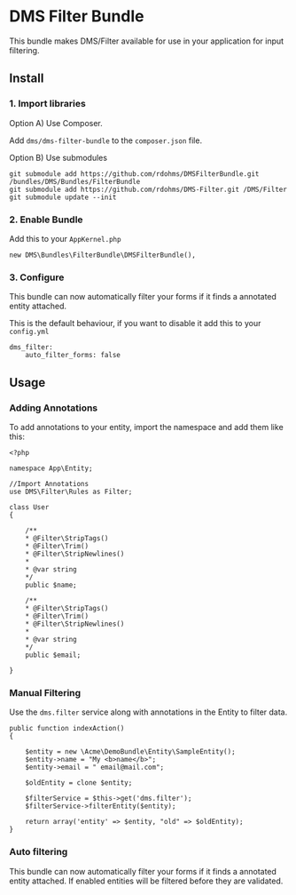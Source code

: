 # DMS Filter Bundle

This bundle makes DMS/Filter available for use in your application for input filtering.

## Install

### 1. Import libraries

Option A) Use Composer.

Add `dms/dms-filter-bundle` to the `composer.json` file.

Option B) Use submodules

	git submodule add https://github.com/rdohms/DMSFilterBundle.git /bundles/DMS/Bundles/FilterBundle
    git submodule add https://github.com/rdohms/DMS-Filter.git /DMS/Filter
    git submodule update --init

### 2. Enable Bundle

Add this to your `AppKernel.php`

	new DMS\Bundles\FilterBundle\DMSFilterBundle(),

### 3. Configure

This bundle can now automatically filter your forms if it finds a annotated entity attached.

This is the default behaviour, if you want to disable it add this to your `config.yml`

    dms_filter:
        auto_filter_forms: false

## Usage

### Adding Annotations

To add annotations to your entity, import the namespace and add them like this:

	<?php

	namespace App\Entity;

	//Import Annotations
	use DMS\Filter\Rules as Filter;

	class User
	{

		/**
		* @Filter\StripTags()
		* @Filter\Trim()
		* @Filter\StripNewlines()
		*
		* @var string
		*/
		public $name;

		/**
		* @Filter\StripTags()
		* @Filter\Trim()
		* @Filter\StripNewlines()
		*
		* @var string
		*/
		public $email;

	}

### Manual Filtering

Use the `dms.filter` service along with annotations in the Entity to filter data.

	public function indexAction()
	{

	    $entity = new \Acme\DemoBundle\Entity\SampleEntity();
	    $entity->name = "My <b>name</b>";
	    $entity->email = " email@mail.com";

	    $oldEntity = clone $entity;

	    $filterService = $this->get('dms.filter');
	    $filterService->filterEntity($entity);

	    return array('entity' => $entity, "old" => $oldEntity);
	}

### Auto filtering

This bundle can now automatically filter your forms if it finds a annotated entity attached. If enabled entities will be filtered before they are validated.
